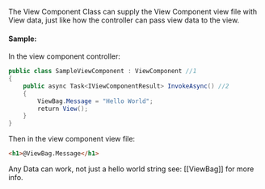 The View Component Class can supply the View Component view file with View data, just like how the controller can pass view data to the view.
#### Sample:
In the view component controller:
```c#
public class SampleViewComponent : ViewComponent //1
{
	public async Task<IViewComponentResult> InvokeAsync() //2
	{
		ViewBag.Message = "Hello World";
	    return View();
	}
}
```
Then in the view component view file:
```html
<h1>@ViewBag.Message</h1>
```
Any Data can work, not just a hello world string see: [[ViewBag]] for more info.